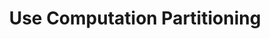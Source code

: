 ---
layout: tactic

title:  "Use Computation Partitioning"
tags: machine-learning deployment measured
t-sort: "Awesome Tactic"
t-type: "Architectural Tactic"
categories: green-ml-enabled-systems
t-description: "Computation partitioning is the process of dividing the computations of a convolutional neural network (CNN) between a mobile client and a cloud server. The goal is to optimize energy consumption and efficiency. The NeuPart framework (Manasi et al 2023) is an example of a partitioning approach. NeuPart divides computational tasks between the mobile device (client) and the remote server or data center (cloud) in real time based on energy consumption. By offloading computationally intensive tasks to the cloud and executing lighter tasks locally, NeuPart resulted in significant energy savings of up to 52% in cloud-based computations."
t-participant: "Software Designer"
t-artifact: "Neural Networks"
t-context: "Cloud"
t-feature: 
t-intent: "Improve energy efficiency dividing computational tasks between the mobile device (client) and the remote server or data center (cloud) in real-time based on specific conditions or requirements."
t-targetQA: "Energy Efficiency"
t-relatedQA: 
t-measuredimpact: "Manasi et al demonstrated that at a certain effective bit rate and transmission power, the optimal partition for specific CNN models resulted in energy savings of up to 52.4% over a fully cloud-based computation and 27.3% over a fully in situ computation."
t-source: "Susmita Dey Manasi, Farhana Sharmin Snigdha, and Sachin S Sapatnekar. 2020. Neupart: Using Analytical Models to Drive Energy-Efficient Partitioning of CNN Computations on Cloud-Connected Mobile Clients. IEEE Transactions on Very Large-Scale Integration (VLSI) Systems 28, 8 (2020), 1844–1857."
t-source-doi: "https://doi.org/10.1109/TVLSI.2020.2995135"
t-diagram: "use-computation-partitioning.png"
---